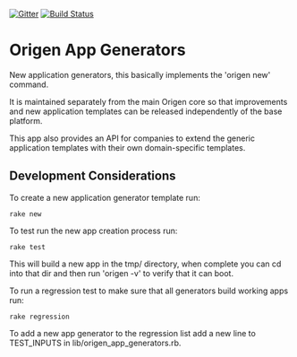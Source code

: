 [![Gitter](https://badges.gitter.im/Join%20Chat.svg)](https://gitter.im/Origen-SDK/users?utm_source=badge&utm_medium=badge&utm_campaign=pr-badge&utm_content=badge)
[![Build Status](https://travis-ci.org/Origen-SDK/origen_app_generators.svg)](https://travis-ci.org/Origen-SDK/origen_app_generators)

# Origen App Generators

New application generators, this basically implements the 'origen new' command.

It is maintained separately from the main Origen core so that improvements and new
application templates can be released independently of the base platform.

This app also provides an API for companies to extend the generic application
templates with their own domain-specific templates.

## Development Considerations

To create a new application generator template run:

~~~text
rake new
~~~

To test run the new app creation process run:

~~~text
rake test
~~~

This will build a new app in the tmp/ directory, when complete you can cd into that dir
and then run 'origen -v' to verify that it can boot.

To run a regression test to make sure that all generators build working apps run:

~~~text
rake regression
~~~

To add a new app generator to the regression list add a new line to TEST_INPUTS in
lib/origen_app_generators.rb.
